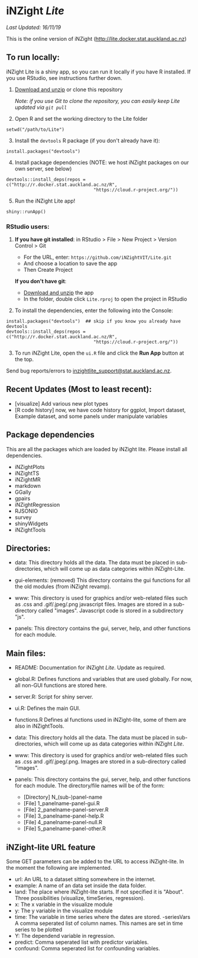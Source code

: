 iNZight *Lite* 
==============================


*Last Updated: 16/11/19*

This is the online version of iNZight (http://lite.docker.stat.auckland.ac.nz)


## To run locally:

iNZight Lite is a shiny app, so you can run it locally if you have R installed. If you use RStudio, see instructions further down.

1. [Download and unzip](https://github.com/iNZightVIT/Lite/archive/master.zip) or clone this repository

    _Note: if you use Git to clone the repository, you can easily keep Lite updated via `git pull`_

2. Open R and set the working directory to the Lite folder
```{r}
setwd("/path/to/Lite")
```

3. Install the `devtools` R package (if you don't already have it):
```{r}
install.packages("devtools")
```
4. Install package dependencies (NOTE: we host iNZight packages on our own server, see below)
```{r}
devtools::install_deps(repos = c("http://r.docker.stat.auckland.ac.nz/R", 
                                 "https://cloud.r-project.org/"))
```
5. Run the iNZight Lite app!
```{r}
shiny::runApp()
```

### RStudio users:

1. __If you have git installed__: in RStudio > File > New Project > Version Control > Git 

    - For the URL, enter: `https://github.com/iNZightVIT/Lite.git`
    - And choose a location to save the app
    - Then Create Project
 
    __If you don't have git__: 
    
    - [Download and unzip](https://github.com/iNZightVIT/Lite/archive/master.zip) the app
    - In the folder, double click `Lite.rproj` to open the project in RStudio

2. To install the dependencies, enter the following into the Console:
```{r}
install.packages("devtools")  ## skip if you know you already have devtools
devtools::install_deps(repos = c("http://r.docker.stat.auckland.ac.nz/R", 
                                 "https://cloud.r-project.org/"))
```
    
3. To run iNZight Lite, open the `ui.R` file and click the __Run App__ button at the top.


Send bug reports/errors to inzightlite_support@stat.auckland.ac.nz.



Recent Updates (Most to least recent):
----------------------------------------
- [visualize] Add various new plot types
- [R code history] now, we have code history for ggplot, Import dataset, Example dataset, and some panels under manipulate variables

Package dependencies
--------------------
This are all the packages which are loaded by iNZight lite.
Please install all dependencies.

- iNZightPlots
- iNZightTS
- iNZightMR
- markdown
- GGally
- gpairs
- iNZightRegression
- RJSONIO
- survey
- shinyWidgets
- iNZightTools

Directories:
------------
- data:
This directory holds all the data. The data must be placed in sub-directories, which will come up as data categories within iNZight-Lite.

- gui-elements: (removed)
This directory contains the gui functions for all the old modules (from iNZight revamp). 

- www:
This directory is used for graphics and/or web-related files such as .css and .gif/.jpeg/.png javascript files. Images are stored in a sub-directory called "images". Javascript code is stored in a subdirectory "js".

- panels:
This directory contains the gui, server, help, and other functions for each module. 

Main files:
-----------
- README:
Documentation for iNZight *Lite*. Update as required.

- global.R:
Defines functions and variables that are used globally. For now, all non-GUI functions are stored here.

- server.R:
Script for shiny server.

- ui.R:
Defines the main GUI.

- functions.R
Defines al functions used in iNZight-lite, some of them are also in iNZightTools.

- data:
This directory holds all the data. The data must be placed in sub-directories, which will come up as data categories within iNZight *Lite*. 

- www:
This directory is used for graphics and/or web-related files such as .css and .gif/.jpeg/.png. Images are stored in a sub-directory called "images".

- panels:
This directory contains the gui, server, help, and other functions for each module. The directory/file names will be of the form:
  + [Directory] N_(sub-)panel-name
  + [File] 1_panelname-panel-gui.R
  + [File] 2_panelname-panel-server.R
  + [File] 3_panelname-panel-help.R
  + [File] 4_panelname-panel-null.R
  + [File] 5_panelname-panel-other.R

iNZight-lite URL feature
------------------------

Some GET parameters can be added to the URL to access iNZight-lite. In the moment 
the following are implemented.

- url:
An URL to a dataset sitting somewhere in the internet.
- example:
A name of an data set inside the data folder.
- land:
The place where iNZight-lite starts. If not specified it is "About". Three 
possibilities (visualize, timeSeries, regression).
- x:
The x variable in the visualize module
- y:
The y variable in the visualize module
- time:
The variable in time series where the dates are stored.
-seriesVars
A comma seperated list of column names. This names are set in time series to be 
plotted
- Y:
The dependend variable in regression.
- predict:
Comma seperated list with predictor variables.
- confound:
Comma seperated list for confounding variables. 


